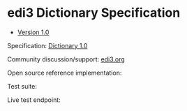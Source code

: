 # edi3 Dictionary Specification

 * [Version 1.0](/docs/1.0/index.md)
 
Specification: [Dictionary 1.0](http://edi3.org/specs/edi3-dictionary/1.0/)

Community discussion/support: [edi3.org](http://edi3.org)

Open source reference implementation: 

Test suite: 

Live test endpoint: 
